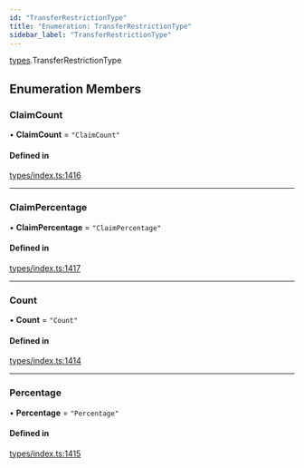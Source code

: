 ```yaml
---
id: "TransferRestrictionType"
title: "Enumeration: TransferRestrictionType"
sidebar_label: "TransferRestrictionType"
---
```


[types](../../../modules/Types/Types.md).TransferRestrictionType

## Enumeration Members

### ClaimCount

• **ClaimCount** = ``"ClaimCount"``

#### Defined in

[types/index.ts:1416](https://github.com/PolymeshAssociation/polymesh-sdk/blob/2c78f6c34/src/types/index.ts#L1416)

___

### ClaimPercentage

• **ClaimPercentage** = ``"ClaimPercentage"``

#### Defined in

[types/index.ts:1417](https://github.com/PolymeshAssociation/polymesh-sdk/blob/2c78f6c34/src/types/index.ts#L1417)

___

### Count

• **Count** = ``"Count"``

#### Defined in

[types/index.ts:1414](https://github.com/PolymeshAssociation/polymesh-sdk/blob/2c78f6c34/src/types/index.ts#L1414)

___

### Percentage

• **Percentage** = ``"Percentage"``

#### Defined in

[types/index.ts:1415](https://github.com/PolymeshAssociation/polymesh-sdk/blob/2c78f6c34/src/types/index.ts#L1415)
